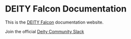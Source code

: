 # DEITY Falcon Documentation

This is the [DEITY Falcon](https://github.com/deity-io/falcon) documentation website.

Join the official [Deity Community Slack](http://slack.deity.io)
